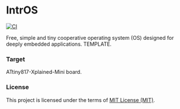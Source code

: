 # IntrOS
  [![CI](https://github.com/stateos/IntrOS-ATtiny817-Xplained-Mini/actions/workflows/test.yml/badge.svg)](https://github.com/stateos/IntrOS-ATtiny817-Xplained-Mini/actions/workflows/test.yml)

Free, simple and tiny cooperative operating system (OS) designed for deeply embedded applications.
TEMPLATE.

### Target

ATtiny817-Xplained-Mini board.

### License

This project is licensed under the terms of [MIT License (MIT)](https://opensource.org/licenses/MIT).
